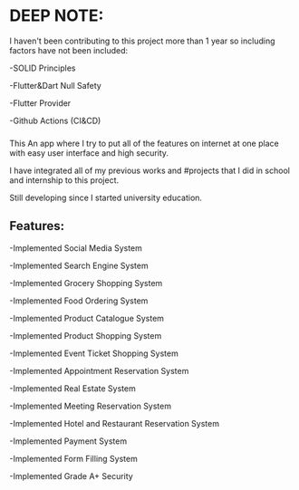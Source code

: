 # DEEP NOTE: 
I haven't been contributing to this project more than 1 year so including factors have not been included:

-SOLID Principles

-Flutter&Dart Null Safety

-Flutter Provider

-Github Actions (CI&CD)

### 
This An app where I try to put all of the features on internet at one place with easy user interface and high security.

I have integrated all of my previous works and #projects that I did in school and internship to this project.

Still developing since I started university education.

## Features:
-Implemented Social Media System

-Implemented Search Engine System

-Implemented Grocery Shopping System 

-Implemented Food Ordering System 

-Implemented Product Catalogue System

-Implemented Product Shopping System 

-Implemented Event Ticket Shopping System

-Implemented Appointment Reservation System

-Implemented Real Estate System

-Implemented Meeting Reservation System

-Implemented Hotel and Restaurant Reservation System 

-Implemented Payment System

-Implemented Form Filling System

-Implemented Grade A+ Security
